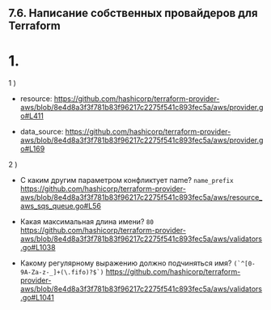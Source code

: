 ## 7.6. Написание собственных провайдеров для Terraform

# 1.
1 ) 

- resource: https://github.com/hashicorp/terraform-provider-aws/blob/8e4d8a3f3f781b83f96217c2275f541c893fec5a/aws/provider.go#L411

- data_source: https://github.com/hashicorp/terraform-provider-aws/blob/8e4d8a3f3f781b83f96217c2275f541c893fec5a/aws/provider.go#L169

2 )

- С каким другим параметром конфликтует name? `name_prefix`
    https://github.com/hashicorp/terraform-provider-aws/blob/8e4d8a3f3f781b83f96217c2275f541c893fec5a/aws/resource_aws_sqs_queue.go#L56 

- Какая максимальная длина имени? `80`
    https://github.com/hashicorp/terraform-provider-aws/blob/8e4d8a3f3f781b83f96217c2275f541c893fec5a/aws/validators.go#L1038

- Какому регулярному выражению должно подчиняться имя? ``(`^[0-9A-Za-z-_]+(\.fifo)?$`)``
    https://github.com/hashicorp/terraform-provider-aws/blob/8e4d8a3f3f781b83f96217c2275f541c893fec5a/aws/validators.go#L1041
